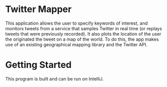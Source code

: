 # Twitter Mapper

This application allows the user to specify keywords of interest, and monitors tweets from a service that samples Twitter in real time (or replays tweets that were previously recorded). It also plots the location of the user the originated the tweet on a map of the world. To do this, the app makes use of an existing geographical mapping library and the Twitter API.


# Getting Started 

This program is built and can be run on IntelliJ. 
